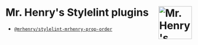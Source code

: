# Mr. Henry's Stylelint plugins [<img src="https://wp.assets.sh/uploads/sites/2963/2021/09/mrhenry-gezicht-small.png" alt="Mr. Henry's logo." width="90" height="90" align="right">](https://www.mrhenry.be/)

- [`@mrhenry/stylelint-mrhenry-prop-order`](https://github.com/mrhenry/stylelint-mrhenry/tree/main/packages/prop-order#readme)
